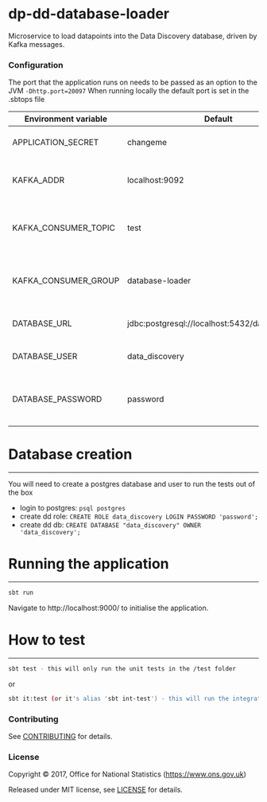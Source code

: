 # dp-dd-database-loader

Microservice to load datapoints into the Data Discovery database, driven by Kafka messages.

### Configuration

The port that the application runs on needs to be passed as an option to the JVM `-Dhttp.port=20097`
When running locally the default port is set in the .sbtops file

| Environment variable | Default | Description
| -------------------- | ------- | -----------
| APPLICATION_SECRET   | changeme                                         | Required by Play framework
| KAFKA_ADDR           | localhost:9092                                   | The address of the Kafka instance
| KAFKA_CONSUMER_TOPIC | test                                             | The name of the Kafka topic consumed from 
| KAFKA_CONSUMER_GROUP | database-loader                                  | The name of the Kafka consumer group
| DATABASE_URL         | jdbc:postgresql://localhost:5432/data_discovery  | The URL of the database
| DATABASE_USER        | data_discovery                                   | The database user name
| DATABASE_PASSWORD    | password                                         | The password for the database user

# Database creation
----
You will need to create a postgres database and user to run the tests out of the box
- login to postgres: `psql postgres`
- create dd role: `CREATE ROLE data_discovery LOGIN PASSWORD 'password';`
- create dd db: `CREATE DATABASE "data_discovery" OWNER 'data_discovery';`

# Running the application
----

```bash
sbt run
```

Navigate to http://localhost:9000/ to initialise the application.

# How to test
----

```bash
sbt test - this will only run the unit tests in the /test folder 
```
or
```bash
sbt it:test (or it's alias 'sbt int-test') - this will run the integration tests in the /it folder
```


### Contributing

See [CONTRIBUTING](CONTRIBUTING.md) for details.

### License

Copyright ©‎ 2017, Office for National Statistics (https://www.ons.gov.uk)

Released under MIT license, see [LICENSE](LICENSE.md) for details.
